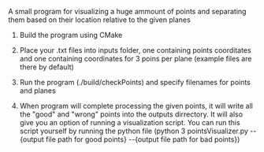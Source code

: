 A small program for visualizing a huge ammount of points and separating them based on their location relative to the given planes

1. Build the program using CMake

2. Place your .txt files into inputs folder, one containing points coorditates and one containing coordinates for 3 poins per plane (example files are there by default)

3. Run the program (./build/checkPoints) and specify filenames for points and planes

4. When program will complete processing the given points, it will write all the "good" and "wrong" points into the outputs dirrectory. 
   It will also give you an option of running a visualization script. 
   You can run this script yourself by running the python file 
   (python 3 pointsVisualizer.py --{output file path for good points} --{output file path for bad points})
